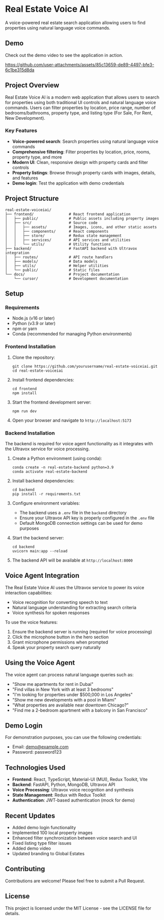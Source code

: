 # Real Estate Voice AI

A voice-powered real estate search application allowing users to find properties using natural language voice commands.

## Demo
Check out the demo video to see the application in action.

https://github.com/user-attachments/assets/85c13659-de89-4497-bfe3-6c1be315d8da

## Project Overview

Real Estate Voice AI is a modern web application that allows users to search for properties using both traditional UI controls and natural language voice commands. Users can filter properties by location, price range, number of bedrooms/bathrooms, property type, and listing type (For Sale, For Rent, New Development).

### Key Features

- **Voice-powered search**: Search properties using natural language voice commands
- **Comprehensive filtering**: Filter properties by location, price, rooms, property type, and more
- **Modern UI**: Clean, responsive design with property cards and filter controls
- **Property listings**: Browse through property cards with images, details, and features
- **Demo login**: Test the application with demo credentials

## Project Structure

```
real-estate-voiceiai/
├── frontend/                # React frontend application
│   ├── public/              # Public assets including property images
│   ├── src/                 # Source code
│   │   ├── assets/          # Images, icons, and other static assets
│   │   ├── components/      # React components
│   │   ├── store/           # Redux state management
│   │   ├── services/        # API services and utilities
│   │   └── utils/           # Utility functions
├── backend/                 # FastAPI backend with Ultravox integration
│   ├── routes/              # API route handlers
│   ├── models/              # Data models
│   ├── utils/               # Helper utilities
│   └── public/              # Static files
└── docs/                    # Project documentation
    └── cursor/              # Development documentation
```

## Setup

### Requirements

- Node.js (v16 or later)
- Python (v3.9 or later)
- npm or yarn
- Conda (recommended for managing Python environments)

### Frontend Installation

1. Clone the repository:
   ```
   git clone https://github.com/yourusername/real-estate-voiceiai.git
   cd real-estate-voiceiai
   ```

2. Install frontend dependencies:
   ```
   cd frontend
   npm install
   ```

3. Start the frontend development server:
   ```
   npm run dev
   ```

4. Open your browser and navigate to `http://localhost:5173`

### Backend Installation

The backend is required for voice agent functionality as it integrates with the Ultravox service for voice processing.

1. Create a Python environment (using conda):
   ```
   conda create -n real-estate-backend python=3.9
   conda activate real-estate-backend
   ```

2. Install backend dependencies:
   ```
   cd backend
   pip install -r requirements.txt
   ```

3. Configure environment variables:
   - The backend uses a `.env` file in the `backend` directory
   - Ensure your Ultravox API key is properly configured in the `.env` file
   - Default MongoDB connection settings can be used for demo purposes

4. Start the backend server:
   ```
   cd backend
   uvicorn main:app --reload
   ```

5. The backend API will be available at `http://localhost:8000`

## Voice Agent Integration

The Real Estate Voice AI uses the Ultravox service to power its voice interaction capabilities:

- Voice recognition for converting speech to text
- Natural language understanding for extracting search criteria
- Voice synthesis for spoken responses

To use the voice features:
1. Ensure the backend server is running (required for voice processing)
2. Click the microphone button in the hero section
3. Grant microphone permissions when prompted
4. Speak your property search query naturally

## Using the Voice Agent

The voice agent can process natural language queries such as:

- "Show me apartments for rent in Dubai"
- "Find villas in New York with at least 3 bedrooms"
- "I'm looking for properties under $500,000 in Los Angeles"
- "Show me new developments with a pool in Miami"
- "What properties are available near downtown Chicago?"
- "Find me a 2-bedroom apartment with a balcony in San Francisco"

## Demo Login

For demonstration purposes, you can use the following credentials:
- Email: demo@example.com
- Password: password123

## Technologies Used

- **Frontend**: React, TypeScript, Material-UI (MUI), Redux Toolkit, Vite
- **Backend**: FastAPI, Python, MongoDB, Ultravox API
- **Voice Processing**: Ultravox voice recognition and synthesis
- **State Management**: Redux with Redux Toolkit
- **Authentication**: JWT-based authentication (mock for demo)

## Recent Updates

- Added demo login functionality
- Implemented 100 local property images
- Enhanced filter synchronization between voice search and UI
- Fixed listing type filter issues
- Added demo video
- Updated branding to Global Estates

## Contributing

Contributions are welcome! Please feel free to submit a Pull Request.

## License

This project is licensed under the MIT License - see the LICENSE file for details. 
